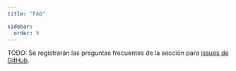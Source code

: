```yaml
---
title: "FAQ"

sidebar:
  order: 9
---
```


TODO: Se registrarán las preguntas frecuentes de la sección para [issues de GitHub](https://github.com/gin-gonic/gin/issues).
